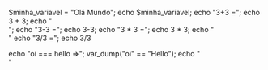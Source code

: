 $minha_variavel = "Olá Mundo";
echo $minha_variavel;
<php>
    echo "3+3 =";
    echo 3 + 3;
    echo "<br>";
    echo "3-3 =";
    echo 3-3;
    echo "3 * 3 =";
    echo 3 * 3;
    echo "<br>"
    echo "3/3 =";
    echo 3/3
</php>

<php>
    echo "oi === hello =>";
    var_dump("oi" == "Hello");
    echo "<br>"
